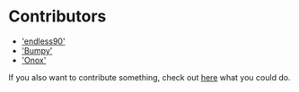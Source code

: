 ﻿# Contributors

* <a href="contributor?c=endless90">'endless90'</a>
* <a href="contributor?c=Bumpy">'Bumpy'</a>
* <a href="contributor?c=Onox">'Onox'</a>

If you also want to contribute something, check out <a href=supporting>here</a> what you could do.
